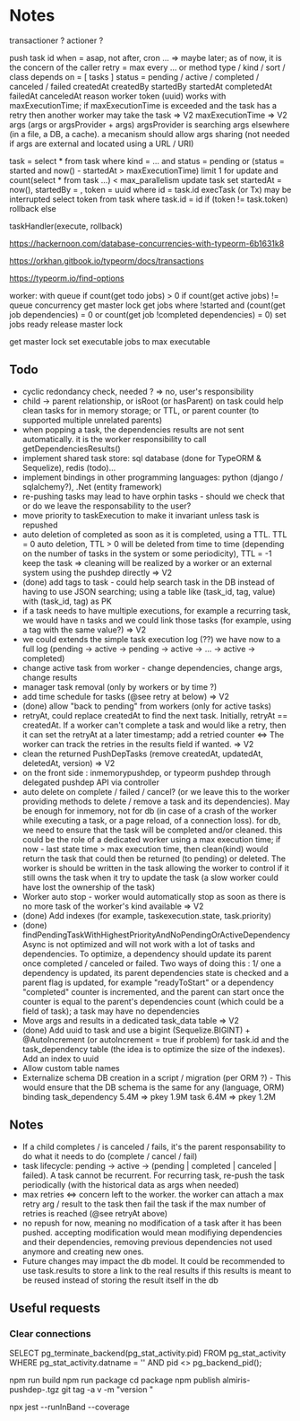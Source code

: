 # Notes

transactioner ?
actioner ?

push task 
  id
  when = asap, not after, cron ... => maybe later; as of now, it is the concern of the caller
  retry = max every ... or method
  type / kind / sort / class 
  depends on = [ tasks ]
  status = pending / active / completed / canceled / failed
  createdAt
  createdBy
  startedBy
  startedAt
  completedAt
  failedAt
  canceledAt
  reason
  worker
  token (uuid) works with maxExecutionTime; if maxExecutionTime is exceeded and the task has a retry then another worker may take the task => V2
  maxExecutionTime => V2
  args (args or argsProvider + args) argsProvider is searching args elsewhere (in a file, a DB, a cache). a mecanism should allow args sharing (not needed if args are external and located using a URL / URI)

task = select * from task where kind = ... and status = pending or (status = started and now() - startedAt > maxExecutionTime) limit 1 for update and count(select * from task ...) < max_parallelism
update task set startedAt = now(), startedBy = <me>, token = uuid where id = task.id
execTask (or Tx) may be interrupted
select token from task where task.id = id
if (token != task.token)
rollback
else 

taskHandler(execute, rollback)

https://hackernoon.com/database-concurrencies-with-typeorm-6b1631k8

https://orkhan.gitbook.io/typeorm/docs/transactions

https://typeorm.io/find-options




worker:
    with queue
    if count(get todo jobs) > 0
        if count(get active jobs) != queue concurrency
            get master lock
            get jobs where !started and (count(get job dependencies) = 0 or count(get job !completed dependencies) = 0)
            set jobs ready
            release master lock




  get master lock
  set executable jobs to max executable


## Todo
- cyclic redondancy check, needed ? => no, user's responsibility
- child -> parent relationship, or isRoot (or hasParent) on task could help clean tasks for
in memory storage; or TTL, or parent counter (to supported multiple unrelated parents)
- when popping a task, the dependencies results are not sent automatically. it is the worker responsibility to call getDependenciesResults()
- implement shared task store: sql database (done for TypeORM & Sequelize), redis (todo)...
- implement bindings in other programming languages: python (django / sqlalchemy?), .Net (entity framework)
- re-pushing tasks may lead to have orphin tasks - should we check that or do we leave the responsability to the user?
- move priority to taskExecution to make it invariant unless task is repushed
- auto deletion of completed as soon as it is completed, using a TTL. TTL = 0 auto deletion, TTL > 0 will be deleted from time to time (depending on the number of tasks in the system or some periodicity), TTL = -1 keep the task => cleaning will be realized by a worker or an external system using the pushdep directly => V2
- (done) add tags to task - could help search task in the DB instead of having to use JSON searching; using a table like (task_id, tag, value) with (task_id, tag) as PK
- if a task needs to have multiple executions, for example a recurring task, we would have n tasks and we could link those tasks (for example, using a tag with the same value?) => V2
- we could extends the simple task execution log (??) we have now to a full log (pending -> active -> pending -> active -> ... -> active -> completed)
- change active task from worker - change dependencies, change args, change results
- manager task removal (only by workers or by time ?)
- add time schedule for tasks (@see retry at below) => V2
- (done) allow "back to pending" from workers (only for active tasks)
- retryAt, could replace createdAt to find the next task. Initially, retryAt == createdAt. If a worker can't complete a task and would like a retry, then it can set the retryAt at a later timestamp; add a retried counter <=> The worker can track the retries in the results field if wanted. => V2
- clean the returned PushDepTasks (remove createdAt, updatedAt, deletedAt, version) => V2
- on the front side : inmemorypushdep, or typeorm pushdep through delegated pushdep API via controller
- auto delete on complete / failed / cancel? (or we leave this to the worker providing methods to delete / remove a task and its dependencies). May be enough for inmemory, not for db (in case of a crash of the worker while executing a task, or a page reload, of a connection loss). for db, we need to ensure
that the task will be completed and/or cleaned. this could be the role of a dedicated worker using
a max execution time; if now - last state time > max execution time, then clean(kind) would return the task that could then be returned (to pending) or deleted. The worker is should be written in the task allowing the worker to control if it still owns the task when it try to update the task (a slow worker could have lost the ownership of the task)
- Worker auto stop - worker would automatically stop as soon as there is no more task of the worker's kind available => V2
- (done) Add indexes (for example, taskexecution.state, task.priority)
- (done) findPendingTaskWithHighestPriorityAndNoPendingOrActiveDependencyAsync is not optimized and will not work with a lot of tasks and dependencies. To optimize, a dependency should update its parent once completed / canceled or failed. Two ways of doing this : 1/ one a dependency is updated, its parent dependencies state is checked and a parent flag is updated, for example "readyToStart" or a dependency "completed" counter is incremented, and the parent can start once the counter is equal to the parent's dependencies count (which could be a field of task); a task may have no dependencies
- Move args and results in a dedicated task_data table => V2
- (done) Add uuid to task and use a bigint (Sequelize.BIGINT) + @AutoIncrement (or autoIncrement = true if problem) for task.id and the task_dependency table (the idea is to optimize the size of the indexes). Add an index to uuid
- Allow custom table names
- Externalize schema DB creation in a script / migration (per ORM ?) - This would ensure that the DB schema is the same for any (language, ORM) binding
task_dependency 5.4M => pkey 1.9M
task 6.4M => pkey 1.2M

## Notes
- If a child completes / is canceled / fails, it's the parent responsability to do what it needs to do (complete / cancel / fail)
- task lifecycle: pending -> active -> (pending | completed | canceled | failed). A task cannot be recurrent. For recurring task, re-push the task periodically (with the historical data as args when needed)
- max retries <=> concern left to the worker. the worker can attach a max retry arg / result to the task then fail the task if the max number of retries is reached (@see retryAt above)
- no repush for now, meaning no modification of a task after it has been pushed. accepting modification would mean modifiying dependencies and their dependencies, removing previous dependencies not used anymore and creating new ones.
- Future changes may impact the db model. It could be recommended to use task.results to store a link to the real results if this results is meant to be reused instead of storing the result itself in the db

## Useful requests

### Clear connections
SELECT
	pg_terminate_backend(pg_stat_activity.pid)
FROM
	pg_stat_activity
WHERE
	pg_stat_activity.datname = '<database>'
	AND pid <> pg_backend_pid();

npm run build
npm run package
cd package
npm publish almiris-pushdep-<version>.tgz
git tag -a v<version> -m "version <version>"

npx jest --runInBand --coverage

